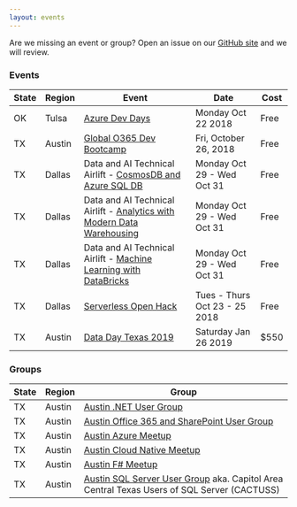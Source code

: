 ```yaml
---
layout: events
---
```


Are we missing an event or group? Open an issue on our [GitHub site](https://github.com/southcentralcommunity/southcentralcommunity.github.io/issues) and we will review.


### Events

|State|Region|Event|Date|Cost|
|---|---|---|---|---|
|OK|Tulsa|[Azure Dev Days](http://azuredevdays.com)|Monday Oct 22 2018|Free|
|TX|Austin|[Global O365 Dev Bootcamp](https://www.eventbrite.com/e/office-365-developer-bootcamp-atx-tickets-48386711958)|Fri, October 26, 2018|Free|
|TX|Dallas|Data and AI Technical Airlift - [CosmosDB and Azure SQL DB](https://www.microsoftevents.com/profile/4953890)|Monday Oct 29 - Wed Oct 31|Free|
|TX|Dallas|Data and AI Technical Airlift - [Analytics with Modern Data Warehousing](https://www.microsoftevents.com/profile/form/index.cfm?PKformID=0x4955410abcd)|Monday Oct 29 - Wed Oct 31|Free|
|TX|Dallas|Data and AI Technical Airlift - [Machine Learning with DataBricks](https://www.microsoftevents.com/profile/form/index.cfm?PKformID=0x4966278abcd)|Monday Oct 29 - Wed Oct 31|Free|
|TX|Dallas|[Serverless Open Hack](https://www.microsoftevents.com/profile/form/index.cfm?PKformID=0x4714091abcd)|Tues - Thurs Oct 23 - 25 2018|Free|
|TX|Austin|[Data Day Texas 2019](http://datadaytexas.com/)|Saturday Jan 26 2019|$550|


### Groups

|State|Region|Group|
|---|---|---|
|TX|Austin|[Austin .NET User Group](http://adnug.org)|
|TX|Austin|[Austin Office 365 and SharePoint User Group](https://www.meetup.com/Austin-Office365-SharePoint-UserGroup)|
|TX|Austin|[Austin Azure Meetup](https://www.meetup.com/azureaustin/)|
|TX|Austin|[Austin Cloud Native Meetup](https://www.meetup.com/Austin-Cloud-Native-Meetup)|
|TX|Austin|[Austin F# Meetup](https://www.meetup.com/Austin-F-Meetup/)|
|TX|Austin|[Austin SQL Server User Group](https://www.meetup.com/Austin-SQL-Server-User-Group/) aka. Capitol Area Central Texas Users of SQL Server (CACTUSS)|